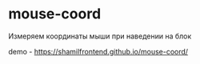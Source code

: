 # mouse-coord
Измеряем координаты мыши при наведении на блок

demo - https://shamilfrontend.github.io/mouse-coord/
